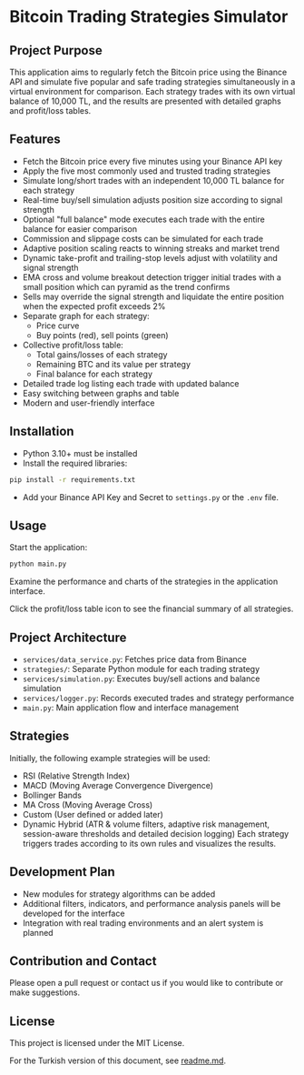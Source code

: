 # Bitcoin Trading Strategies Simulator

## Project Purpose
This application aims to regularly fetch the Bitcoin price using the Binance API and simulate five popular and safe trading strategies simultaneously in a virtual environment for comparison. Each strategy trades with its own virtual balance of 10,000 TL, and the results are presented with detailed graphs and profit/loss tables.

## Features
- Fetch the Bitcoin price every five minutes using your Binance API key
- Apply the five most commonly used and trusted trading strategies
- Simulate long/short trades with an independent 10,000 TL balance for each strategy
- Real-time buy/sell simulation adjusts position size according to signal strength
- Optional "full balance" mode executes each trade with the entire balance for easier comparison
- Commission and slippage costs can be simulated for each trade
- Adaptive position scaling reacts to winning streaks and market trend
- Dynamic take-profit and trailing-stop levels adjust with volatility and signal strength
- EMA cross and volume breakout detection trigger initial trades with a small
  position which can pyramid as the trend confirms
- Sells may override the signal strength and liquidate the entire position when the expected profit exceeds 2%
- Separate graph for each strategy:
  - Price curve
  - Buy points (red), sell points (green)
- Collective profit/loss table:
  - Total gains/losses of each strategy
  - Remaining BTC and its value per strategy
  - Final balance for each strategy
- Detailed trade log listing each trade with updated balance
- Easy switching between graphs and table
- Modern and user-friendly interface

## Installation
- Python 3.10+ must be installed
- Install the required libraries:
```bash
pip install -r requirements.txt
```
- Add your Binance API Key and Secret to `settings.py` or the `.env` file.

## Usage
Start the application:
```bash
python main.py
```
Examine the performance and charts of the strategies in the application interface.

Click the profit/loss table icon to see the financial summary of all strategies.

## Project Architecture
- `services/data_service.py`: Fetches price data from Binance
- `strategies/`: Separate Python module for each trading strategy
- `services/simulation.py`: Executes buy/sell actions and balance simulation
- `services/logger.py`: Records executed trades and strategy performance
- `main.py`: Main application flow and interface management

## Strategies
Initially, the following example strategies will be used:
- RSI (Relative Strength Index)
- MACD (Moving Average Convergence Divergence)
- Bollinger Bands
- MA Cross (Moving Average Cross)
- Custom (User defined or added later)
- Dynamic Hybrid (ATR & volume filters, adaptive risk management, session-aware
  thresholds and detailed decision logging)
Each strategy triggers trades according to its own rules and visualizes the results.

## Development Plan
- New modules for strategy algorithms can be added
- Additional filters, indicators, and performance analysis panels will be developed for the interface
- Integration with real trading environments and an alert system is planned

## Contribution and Contact
Please open a pull request or contact us if you would like to contribute or make suggestions.

## License
This project is licensed under the MIT License.

For the Turkish version of this document, see [readme.md](readme.md).
